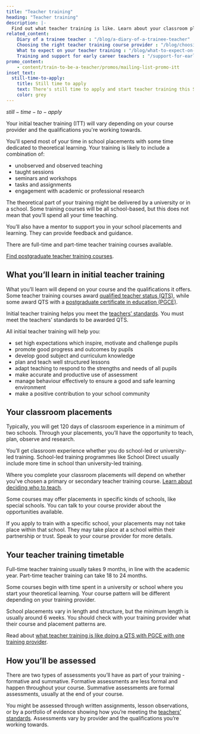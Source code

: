 ```yaml
---
title: "Teacher training"
heading: "Teacher training"
description: |-
  Find out what teacher training is like. Learn about your classroom placements, the theoretical learning, and how you’ll be assessed.
related_content:
    Diary of a trainee teacher : "/blog/a-diary-of-a-trainee-teacher"
    Choosing the right teacher training course provider : "/blog/choosing-the-right-teacher-training-course-provider"
    What to expect on your teacher training : "/blog/what-to-expect-on-your-teacher-training"
    Training and support for early career teachers : "/support-for-early-career-teachers"
promo_content:
    - content/train-to-be-a-teacher/promos/mailing-list-promo-itt
inset_text:
  still-time-to-apply:
    title: Still time to apply
    text: There's still time to apply and start teacher training this September. <a href="/landing/still-time-to-apply">Learn more and find your postgraduate teacher training course</a>.</p>
    color: grey
---
```


$still-time-to-apply$

Your initial teacher training (ITT) will vary depending on your course provider and the qualifications you're working towards.

You'll spend most of your time in school placements with some time dedicated to theoretical learning. Your training is likely to include a combination of:

* unobserved and observed teaching 
* taught sessions
* seminars and workshops
* tasks and assignments
* engagement with academic or professional research

The theoretical part of your training might be delivered by a university or in a school. Some training courses will be all school-based, but this does not mean that you’ll spend all your time teaching.

You’ll also have a mentor to support you in your school placements and learning. They can provide feedback and guidance.

There are full-time and part-time teacher training courses available.

[Find postgraduate teacher training courses](https://www.find-postgraduate-teacher-training.service.gov.uk/).

## What you’ll learn in initial teacher training

What you’ll learn will depend on your course and the qualifications it offers. Some teacher training courses award [qualified teacher status (QTS)](/what-is-qts), while some award QTS with a [postgraduate certificate in education (PGCE)](/what-is-a-pgce).

Initial teacher training helps you meet the [teachers’ standards](https://www.gov.uk/government/publications/teachers-standards). You must meet the teachers’ standards to be awarded QTS.

All initial teacher training will help you:

* set high expectations which inspire, motivate and challenge pupils
* promote good progress and outcomes by pupils
* develop good subject and curriculum knowledge
* plan and teach well structured lessons
* adapt teaching to respond to the strengths and needs of all pupils
* make accurate and productive use of assessment
* manage behaviour effectively to ensure a good and safe learning
environment
* make a positive contribution to your school community

## Your classroom placements

Typically, you will get 120 days of classroom experience in a minimum of two schools. Through your placements, you’ll have the opportunity to teach, plan, observe and research.

You’ll get classroom experience whether you do school-led or university-led training. School-led training programmes like School Direct usually include more time in school than university-led training.

Where you complete your classroom placements will depend on whether you've chosen a primary or secondary teacher training course. [Learn about deciding who to teach](/train-to-be-a-teacher/who-do-you-want-to-teach).

Some courses may offer placements in specific kinds of schools, like special schools. You can talk to your course provider about the opportunities available.

If you apply to train with a specific school, your placements may not take place within that school. They may take place at a school within their partnership or trust. Speak to your course provider for more details.

## Your teacher training timetable

Full-time teacher training usually takes 9 months, in line with the academic year. Part-time teacher training can take 18 to 24 months.

Some courses begin with time spent in a university or school where you start your theoretical learning. Your course pattern will be different depending on your training provider.

School placements vary in length and structure, but the minimum length is usually around 6 weeks. You should check with your training provider what their course and placement patterns are.

Read about [what teacher training is like doing a QTS with PGCE with one training provider](/blog/what-to-expect-on-your-teacher-training).

## How you’ll be assessed 

There are two types of assessments you’ll have as part of your training - formative and summative. Formative assessments are less formal and happen throughout your course. Summative assessments are formal assessments, usually at the end of your course.

You might be assessed through written assignments, lesson observations, or by a portfolio of evidence showing how you’re meeting the [teachers’ standards](https://www.gov.uk/government/publications/teachers-standards). Assessments vary by provider and the qualifications you’re working towards.
